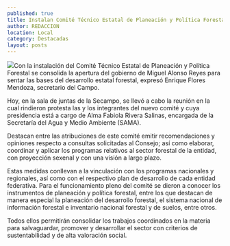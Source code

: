 ```yaml
---
published: true
title: Instalan Comité Técnico Estatal de Planeación y Política Forestal
author: REDACCION
location: Local
category: Destacadas
layout: posts
---
```


![](http://i.imgur.com/lZqwh5cm.jpg)Con la instalación del Comité Técnico Estatal de Planeación y Política Forestal se consolida la apertura del gobierno de Miguel Alonso Reyes para sentar las bases del desarrollo estatal forestal, expresó Enrique Flores Mendoza, secretario del Campo.

Hoy, en la sala de juntas de la Secampo, se llevó a cabo la reunión en la cual rindieron protesta las y los integrantes del nuevo comité y cuya presidencia está a cargo de  Alma Fabiola Rivera Salinas, encargada de la Secretaría del Agua y Medio Ambiente (SAMA).

Destacan entre las atribuciones de este comité emitir recomendaciones y opiniones respecto a consultas solicitadas al Consejo; así como elaborar, coordinar y aplicar los programas relativos al sector forestal de la entidad, con proyección sexenal y con una visión a largo plazo.

Estas medidas conllevan a la vinculación con los programas nacionales y regionales, así como con el respectivo plan de desarrollo de cada entidad federativa. Para el funcionamiento pleno del comité se dieron a conocer los instrumentos de planeación y política forestal, entre los que destacan de manera especial la planeación del desarrollo forestal, el sistema nacional de información forestal e inventario nacional forestal y de suelos, entre otros.

Todos ellos permitirán consolidar los trabajos coordinados en la materia para salvaguardar, promover y desarrollar el sector con criterios de sustentabilidad y de alta valoración social.

